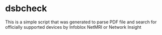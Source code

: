 # dsbcheck
This is a simple script that was generated to parse PDF file and search for officially supported devices by Infoblox NetMRI or Network Insight
